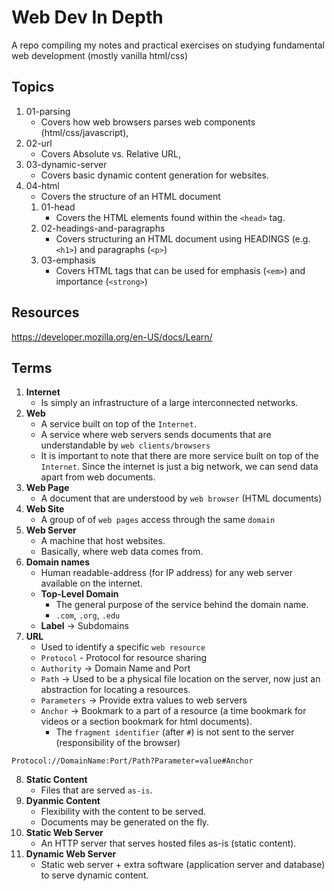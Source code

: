 # Web Dev In Depth

A repo compiling my notes and practical exercises on studying fundamental web development (mostly vanilla html/css)

## Topics

1. 01-parsing
   - Covers how web browsers parses web components (html/css/javascript),
2. 02-url
   - Covers Absolute vs. Relative URL,
3. 03-dynamic-server
   - Covers basic dynamic content generation for websites.
4. 04-html
   - Covers the structure of an HTML document
   1. 01-head
      - Covers the HTML elements found within the `<head>` tag.
   2. 02-headings-and-paragraphs
      - Covers structuring an HTML document using HEADINGS (e.g. `<h1>`) and paragraphs (`<p>`)
   3. 03-emphasis
      - Covers HTML tags that can be used for emphasis (`<em>`) and importance (`<strong>`)

## Resources

https://developer.mozilla.org/en-US/docs/Learn/

## Terms

1. **Internet**
   - Is simply an infrastructure of a large interconnected networks.
2. **Web**
   - A service built on top of the `Internet`.
   - A service where web servers sends documents that are understandable by `web clients/browsers`
   - It is important to note that there are more service built on top of the `Internet`. Since the internet is just a big network, we can send data apart from web documents.
3. **Web Page**
   - A document that are understood by `web browser` (HTML documents)
4. **Web Site**
   - A group of of `web pages` access through the same `domain`
5. **Web Server**
   - A machine that host websites.
   - Basically, where web data comes from.
6. **Domain names**
   - Human readable-address (for IP address) for any web server available on the internet.
   - **Top-Level Domain**
      - The general purpose of the service behind the domain name.
      - `.com`, `.org`, `.edu`
   - **Label** -> Subdomains
7. **URL**
   - Used to identify a specific `web resource`
   - `Protocol` - Protocol for resource sharing
   - `Authority` -> Domain Name and Port
   - `Path` -> Used to be a physical file location on the server, now just an abstraction for locating a resources.
   - `Parameters` -> Provide extra values to web servers
   - `Anchor` -> Bookmark to a part of a resource (a time bookmark for videos or a section bookmark for html documents).
      - The `fragment identifier` (after `#`) is not sent to the server (responsibility of the browser)
```
Protocol://DomainName:Port/Path?Parameter=value#Anchor
```
8. **Static Content**
   - Files that are served `as-is`.
9. **Dyanmic Content**
   - Flexibility with the content to be served.
   - Documents may be generated on the fly.
8. **Static Web Server**
   - An HTTP server that serves hosted files as-is (static content).
9. **Dynamic Web Server**
   - Static web server + extra software (application server and database) to serve dynamic content.
   

